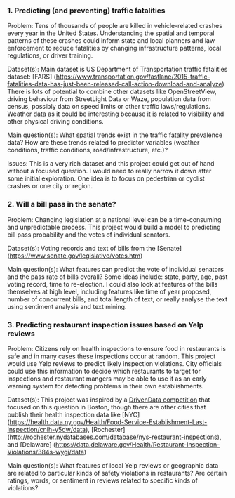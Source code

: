 ### 1.  Predicting (and preventing) traffic fatalities

Problem: Tens of thousands of people are killed in vehicle-related crashes every year in the United States. Understanding the spatial and temporal patterns of these crashes could inform state and local planners and law enforcement to reduce fatalities by changing infrastructure patterns, local regulations, or driver training.

Dataset(s): Main dataset is US Department of Transportation traffic fatalities dataset: [FARS] (https://www.transportation.gov/fastlane/2015-traffic-fatalities-data-has-just-been-released-call-action-download-and-analyze) 
There is lots of potential to combine other datasets like OpenStreetView, driving behaviour from StreetLight Data or Waze, population data from census, possibly data on speed limits or other traffic laws/regulations. Weather data as it could be interesting because it is related to visibility and other physical driving conditions.

Main question(s): What spatial trends exist in the traffic fatality prevalence data? How are these trends related to predictor variables (weather conditions, traffic conditions, road/infrastructure, etc.)?

Issues: This is a very rich dataset and this project could get out of hand without a focused question. I would need to really narrow it down after some initial exploration. One idea is to focus on pedestrian or cyclist crashes or one city or region.


### 2. Will a bill pass in the senate?

Problem: Changing legislation at a national level can be a time-consuming and unpredictable process. This project would build a model to predicting bill pass probability and the votes of individual senators.

Dataset(s): Voting records and text of bills from the [Senate] (https://www.senate.gov/legislative/votes.htm)

Main question(s): What features can predict the vote of individual senators and the pass rate of bills overall? Some ideas include: state, party, age, past voting record, time to re-election. I could also look at features of the bills themselves at high level, including features like time of year proposed, number of concurrent bills, and total length of text, or really analyse the text using sentiment analysis and text mining.


### 3. Predicting restaurant inspection issues based on Yelp reviews

Problem: Citizens rely on health inspections to ensure food in restaurants is safe and in many cases these inspections occur at random. This project would use Yelp reviews to predict likely inspection violations. City officials could use this information to decide which restaurants to target for inspections and restaurant mangers may be able to use it as an early warning system for detecting problems in their own establishments.

Dataset(s): This project was inspired by a [DrivenData competition](https://www.drivendata.org/competitions/5/keeping-it-fresh-predict-restaurant-inspections/page/33/) that focused on this question in Boston, though there are other cities that publish their health inspection data like [NYC] (https://health.data.ny.gov/Health/Food-Service-Establishment-Last-Inspection/cnih-y5dw/data), [Rochester] (http://rochester.nydatabases.com/database/nys-restaurant-inspections), and [Delaware] (https://data.delaware.gov/Health/Restaurant-Inspection-Violations/384s-wygj/data)

Main question(s): What features of local Yelp reviews or geographic data are related to particular kinds of safety violations in restaurants? Are certain ratings, words, or sentiment in reviews related to specific kinds of violations? 
